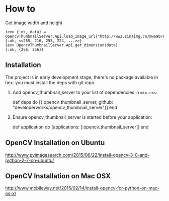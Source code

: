 # How to

Get image width and height

```
iex> {:ok, data} = OpencvThumbnailServer.Api.load_image_url("http://ww3.sinaimg.cn/mw690/6941baebgw1epzcuv9vmxj20me0hy0u1.jpg")
{:ok, <<255, 216, 255, 224, ...>>}
iex> OpencvThumbnailServer.Api.get_dimension(data)
{:ok, {256, 256}}
```

## Installation

The project is in early development stage, there's no package available in hex. you must install the deps with git repo.

  1. Add opencv_thumbnail_server to your list of dependencies in `mix.exs`:

        def deps do
          [{:opencv_thumbnail_server, github: "developerworks/opencv_thumbnail_server"}]
        end

  2. Ensure opencv_thumbnail_server is started before your application:

        def application do
          [applications: [:opencv_thumbnail_server]]
        end

## OpenCV Installation on Ubuntu
http://www.pyimagesearch.com/2015/06/22/install-opencv-3-0-and-python-2-7-on-ubuntu/

## OpenCV Installation on Mac OSX
http://www.mobileway.net/2015/02/14/install-opencv-for-python-on-mac-os-x/
